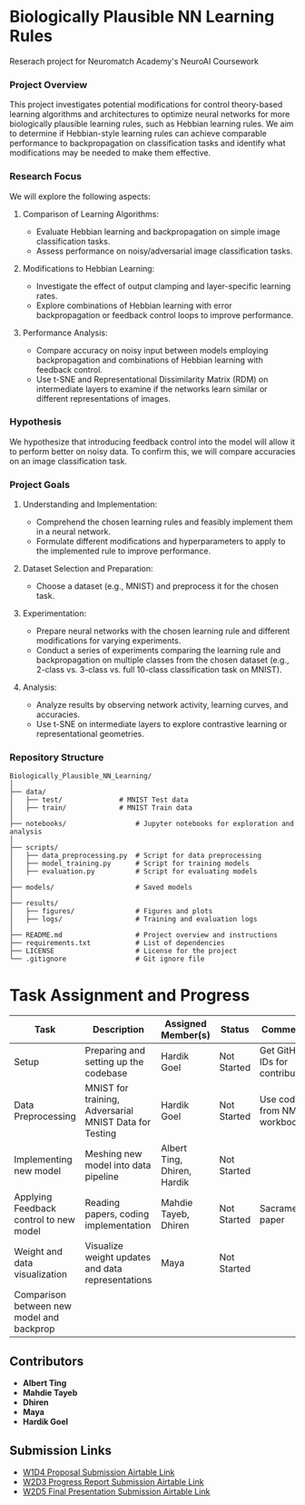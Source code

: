 # Biologically Plausible NN Learning Rules
Reserach project for Neuromatch Academy's NeuroAI Coursework

### Project Overview
This project investigates potential modifications for control theory-based learning algorithms and architectures to optimize neural networks for more biologically plausible learning rules, such as Hebbian learning rules. We aim to determine if Hebbian-style learning rules can achieve comparable performance to backpropagation on classification tasks and identify what modifications may be needed to make them effective.

### Research Focus
We will explore the following aspects:

1. Comparison of Learning Algorithms:

    - Evaluate Hebbian learning and backpropagation on simple image classification tasks.
    - Assess performance on noisy/adversarial image classification tasks.

2. Modifications to Hebbian Learning:

    - Investigate the effect of output clamping and layer-specific learning rates.
    - Explore combinations of Hebbian learning with error backpropagation or feedback control loops to improve performance.

3. Performance Analysis:

    - Compare accuracy on noisy input between models employing backpropagation and combinations of Hebbian learning with feedback control.
    - Use t-SNE and Representational Dissimilarity Matrix (RDM) on intermediate layers to examine if the networks learn similar or different representations of images.

### Hypothesis
We hypothesize that introducing feedback control into the model will allow it to perform better on noisy data. To confirm this, we will compare accuracies on an image classification task.

### Project Goals
1. Understanding and Implementation:
    - Comprehend the chosen learning rules and feasibly implement them in a neural network.
    - Formulate different modifications and hyperparameters to apply to the implemented rule to improve performance.

2. Dataset Selection and Preparation:
    - Choose a dataset (e.g., MNIST) and preprocess it for the chosen task.

3. Experimentation:
    - Prepare neural networks with the chosen learning rule and different modifications for varying experiments.
    - Conduct a series of experiments comparing the learning rule and backpropagation on multiple classes from the chosen dataset (e.g., 2-class vs. 3-class vs. full 10-class classification task on MNIST).

4. Analysis:
    - Analyze results by observing network activity, learning curves, and accuracies.
    - Use t-SNE on intermediate layers to explore contrastive learning or representational geometries.

### Repository Structure

```plaintext
Biologically_Plausible_NN_Learning/
│
├── data/
│   ├── test/              # MNIST Test data
│   ├── train/             # MNIST Train data
│
├── notebooks/                 # Jupyter notebooks for exploration and analysis
│
├── scripts/
│   ├── data_preprocessing.py  # Script for data preprocessing
│   ├── model_training.py      # Script for training models
│   ├── evaluation.py          # Script for evaluating models
│
├── models/                    # Saved models
│
├── results/
│   ├── figures/               # Figures and plots
│   ├── logs/                  # Training and evaluation logs
│
├── README.md                  # Project overview and instructions
├── requirements.txt           # List of dependencies
├── LICENSE                    # License for the project
└── .gitignore                 # Git ignore file
```


# Task Assignment and Progress

| Task                                 | Description                                           | Assigned Member(s)           | Status       | Comments                    |
|--------------------------------------|-------------------------------------------------------|------------------------------|--------------|-----------------------------|
| Setup                                | Preparing and setting up the codebase                 | Hardik Goel                  | Not Started  | Get GitHub IDs for contributors |
| Data Preprocessing                   | MNIST for training, Adversarial MNIST Data for Testing| Hardik Goel                  | Not Started  | Use code from NMA workbook  |
| Implementing new model               | Meshing new model into data pipeline                  | Albert Ting, Dhiren, Hardik  | Not Started  |                             |
| Applying Feedback control to new model | Reading papers, coding implementation                 | Mahdie Tayeb, Dhiren         | Not Started  | Sacramento paper            |
| Weight and data visualization        | Visualize weight updates and data representations     | Maya                         | Not Started  |                             |
| Comparison between new model and backprop |                                                    |                              |              |                             |

## Contributors

- **Albert Ting**
- **Mahdie Tayeb**
- **Dhiren**
- **Maya**
- **Hardik Goel**

## Submission Links

- [W1D4 Proposal Submission Airtable Link](#)
- [W2D3 Progress Report Submission Airtable Link](#)
- [W2D5 Final Presentation Submission Airtable Link](#)
